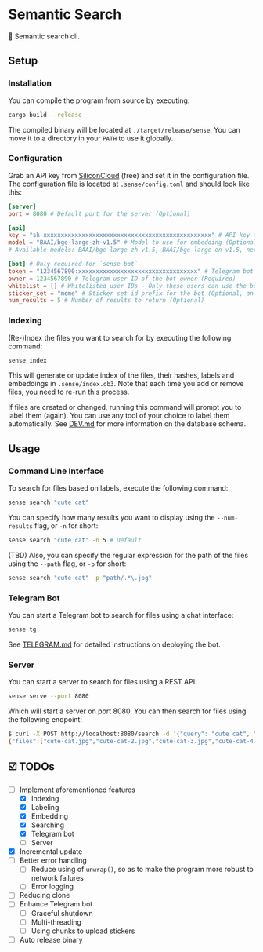 # Semantic Search

🔎 Semantic search cli.

## Setup

### Installation

You can compile the program from source by executing:

```bash
cargo build --release
```

The compiled binary will be located at `./target/release/sense`. You can move it to a directory in your `PATH` to use it globally.

### Configuration

Grab an API key from [SiliconCloud](https://cloud.siliconflow.cn/account/ak) (free) and set it in the configuration file. The configuration file is located at `.sense/config.toml` and should look like this:

```toml
[server]
port = 8080 # Default port for the server (Optional)

[api]
key = "sk-xxxxxxxxxxxxxxxxxxxxxxxxxxxxxxxxxxxxxxxxxxxxxxxx" # API key for SiliconCloud (Required)
model = "BAAI/bge-large-zh-v1.5" # Model to use for embedding (Optional)
# Available models: BAAI/bge-large-zh-v1.5, BAAI/bge-large-en-v1.5, netease-youdao/bce-embedding-base_v1, BAAI/bge-m3, Pro/BAAI/bge-m3

[bot] # Only required for `sense bot`
token = "1234567890:xxxxxxxxxxxxxxxxxxxxxxxxxxxxxxxxxx" # Telegram bot token (Required)
owner = 1234567890 # Telegram user ID of the bot owner (Required)
whitelist = [] # Whitelisted user IDs - Only these users can use the bot (Optional, all users can use the bot if not set or set to an empty array)
sticker_set = "meme" # Sticker set id prefix for the bot (Optional, an additional `_by_<bot_username>` will be appended to form the full sticker set id)
num_results = 5 # Number of results to return (Optional)
```

### Indexing

(Re-)Index the files you want to search for by executing the following command:

```bash
sense index
```

This will generate or update index of the files, their hashes, labels and embeddings in `.sense/index.db3`. Note that each time you add or remove files, you need to re-run this process.

If files are created or changed, running this command will prompt you to label them (again). You can use any tool of your choice to label them automatically. See [DEV.md](../docs/DEV.md) for more information on the database schema.

## Usage

### Command Line Interface

To search for files based on labels, execute the following command:

```bash
sense search "cute cat"
```

You can specify how many results you want to display using the `--num-results` flag, or `-n` for short:

```bash
sense search "cute cat" -n 5 # Default
```

(TBD) Also, you can specify the regular expression for the path of the files using the `--path` flag, or `-p` for short:

```bash
sense search "cute cat" -p "path/.*\.jpg"
```

### Telegram Bot

You can start a Telegram bot to search for files using a chat interface:

```bash
sense tg
```

See [TELEGRAM.md](../docs/TELEGRAM.md) for detailed instructions on deploying the bot.

### Server

You can start a server to search for files using a REST API:

```bash
sense serve --port 8080
```

Which will start a server on port 8080. You can then search for files using the following endpoint:

```bash
$ curl -X POST http://localhost:8080/search -d '{"query": "cute cat", "limit": 5, "ext": "jpg"}'
{"files":["cute-cat.jpg","cute-cat-2.jpg","cute-cat-3.jpg","cute-cat-4.jpg","cute-cat-5.jpg"]}
```

## ☑️ TODOs

- [ ] Implement aforementioned features
    - [x] Indexing
    - [x] Labeling
    - [x] Embedding
    - [x] Searching
    - [x] Telegram bot
    - [ ] Server
- [x] Incremental update
- [ ] Better error handling
    - [ ] Reduce using of `unwrap()`, so as to make the program more robust to network failures
    - [ ] Error logging
- [ ] Reducing clone
- [ ] Enhance Telegram bot
    - [ ] Graceful shutdown
    - [ ] Multi-threading
    - [ ] Using chunks to upload stickers
- [ ] Auto release binary
